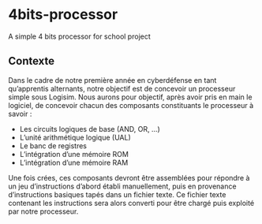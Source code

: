 # 4bits-processor
A simple 4 bits processor for school project

## Contexte
Dans le cadre de notre première année en cyberdéfense en tant qu’apprentis alternants, notre objectif
est de concevoir un processeur simple sous Logisim.
Nous aurons pour objectif, après avoir pris en main le logiciel, de concevoir chacun des composants
constituants le processeur à savoir :

- Les circuits logiques de base (AND, OR, …)
- L’unité arithmétique logique (UAL)
- Le banc de registres
- L’intégration d’une mémoire ROM
- L’intégration d’une mémoire RAM

Une fois crées, ces composants devront être assemblées pour répondre à un jeu d’instructions d’abord
établi manuellement, puis en provenance d’instructions basiques tapés dans un fichier texte. Ce fichier
texte contenant les instructions sera alors converti pour être chargé puis exploité par notre processeur.
